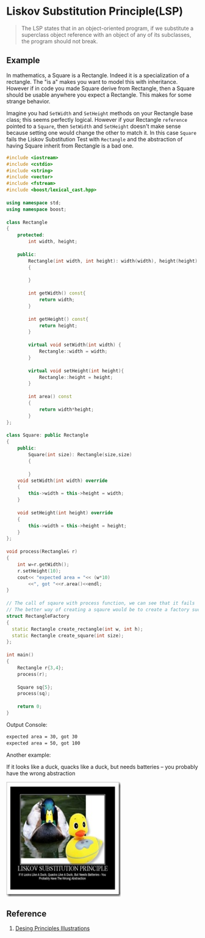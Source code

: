 # Liskov Substitution Principle(LSP)

> The LSP states that in an object-oriented program, if we substitute a superclass object reference with an object of any of its subclasses, the program should not break.


## Example

In mathematics, a Square is a Rectangle. Indeed it is a specialization of a rectangle. The "is a" makes you want to model this with inheritance. However if in code you made Square derive from Rectangle, then a Square should be usable anywhere you expect a Rectangle. This makes for some strange behavior.

Imagine you had `SetWidth` and `SetHeight` methods on your Rectangle base class; this seems perfectly logical. However if your Rectangle `reference` pointed to a `Square`, then `SetWidth` and `SetHeight` doesn't make sense because setting one would change the other to match it. In this case `Square` fails the Liskov Substitution Test with `Rectangle` and the abstraction of having Square inherit from Rectangle is a bad one.

```C++
#include <iostream>
#include <cstdio>
#include <string>
#include <vector>
#include <fstream>
#include <boost/lexical_cast.hpp>

using namespace std;
using namespace boost;

class Rectangle
{
    protected:
        int width, height;

    public:
        Rectangle(int width, int height): width(width), height(height)
        {

        }

        int getWidth() const{
            return width;
        }

        int getHeight() const{
            return height;
        }

        virtual void setWidth(int width) {
            Rectangle::width = width;
        }

        virtual void setHeight(int height){
            Rectangle::height = height;
        }

        int area() const
        {
            return width*height;
        }
};

class Square: public Rectangle
{
    public:
        Square(int size): Rectangle(size,size)
        {

        }
    void setWidth(int width) override
    {
        this->width = this->height = width;
    }   

    void setHeight(int height) override
    {
        this->width = this->height = height;
    }
};

void process(Rectangle& r)
{
    int w=r.getWidth();
    r.setHeight(10);
    cout<< "expected area = "<< (w*10)
        <<", got "<<r.area()<<endl;
}

// The call of sqaure with process function, we can see that it fails 
// The better way of creating a sqaure would be to create a factory such as below and then we can adhere it to the liskov substitution principle
struct RectangleFactory
{
  static Rectangle create_rectangle(int w, int h);
  static Rectangle create_square(int size);
};

int main()
{
    Rectangle r{3,4};
    process(r);

    Square sq{5};
    process(sq);

    return 0;
}

```

Output Console:
```html
expected area = 30, got 30
expected area = 50, got 100

```

Another example:

If it looks like a duck, quacks like a duck, but needs batteries – you probably have the wrong abstraction

<img src='LSP.jpg' width =300 height=300>


## Reference
1. [Desing Principles Illustrations](http://web.archive.org/web/20160521015258/https://lostechies.com/derickbailey/2009/02/11/solid-development-principles-in-motivational-pictures/)
